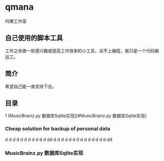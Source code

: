 # qmana
吗哪工作室



## 自己使用的脚本工具
工作之余做一些感兴趣或提高工作效率的小工具，谈不上编程，我只是一个代码搬运工。

## 简介
希望自己能一直坚持下去。

## 目录
1 [MusicBrainz.py 数据库Sqlite实现](#MusicBrainz.py 数据库Sqlite实现)

### Cheap solution for backup of personal data
d
d
d
d
d
d
d
d
d
d
d
dd
d
d
d
d
d
d
d
d
d
d
d
d
d
d
dd


### MusicBrainz.py 数据库Sqlite实现


